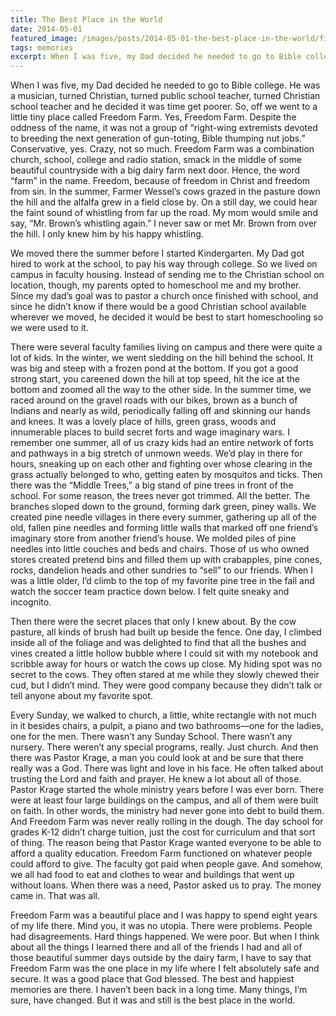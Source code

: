 ```yaml
---
title: The Best Place in the World
date: 2014-05-01
featured_image: /images/posts/2014-05-01-the-best-place-in-the-world/file5611283230895.jpg
tags: memories
excerpt: When I was five, my Dad decided he needed to go to Bible college. He was a musician, turned Christian, turned public school teacher, turned Christian school teacher and he decided it was time get poorer. So, off we went to a little tiny place called Freedom Farm.
---
```


When I was five, my Dad decided he needed to go to Bible college. He was a musician, turned Christian, turned public school teacher, turned Christian school teacher and he decided it was time get poorer. So, off we went to a little tiny place called Freedom Farm. Yes, Freedom Farm. Despite the oddness of the name, it was not a group of “right-wing extremists devoted to breeding the next generation of gun-toting, Bible thumping nut jobs.” Conservative, yes. Crazy, not so much. Freedom Farm was a combination church, school, college and radio station, smack in the middle of some beautiful countryside with a big dairy farm next door. Hence, the word “farm” in the name. Freedom, because of freedom in Christ and freedom from sin.  In the summer, Farmer Wessel’s cows grazed in the pasture down the hill and the alfalfa grew in a field close by. On a still day, we could hear the faint sound of whistling from far up the road. My mom would smile and say, “Mr. Brown’s whistling again.” I never saw or met Mr. Brown from over the hill. I only knew him by his happy whistling.

We moved there the summer before I started Kindergarten. My Dad got hired to work at the school, to pay his way through college. So we lived on campus in faculty housing. Instead of sending me to the Christian school on location, though, my parents opted to homeschool me and my brother. Since my dad’s goal was to pastor a church once finished with school, and since he didn’t know if there would be a good Christian school available wherever we moved, he decided it would be best to start homeschooling so we were used to it.

There were several faculty families living on campus and there were quite a lot of kids. In the winter, we went sledding on the hill behind the school. It was big and steep with a frozen pond at the bottom. If you got a good strong start, you careened down the hill at top speed, hit the ice at the bottom and zoomed all the way to the other side. In the summer time, we raced around on the gravel roads with our bikes, brown as a bunch of Indians and nearly as wild, periodically falling off and skinning our hands and knees. It was a lovely place of hills, green grass, woods and innumerable places to build secret forts and wage imaginary wars. I remember one summer, all of us crazy kids had an entire network of forts and pathways in a big stretch of unmown weeds. We’d play in there for hours, sneaking up on each other and fighting over whose clearing in the grass actually belonged to who, getting eaten by mosquitos and ticks. Then there was the “Middle Trees,” a big stand of pine trees in front of the school. For some reason, the trees never got trimmed. All the better. The branches sloped down to the ground, forming dark green, piney walls. We created pine needle villages in there every summer, gathering up all of the old, fallen pine needles and forming little walls that marked off one friend’s imaginary store from another friend’s house. We molded piles of pine needles into little couches and beds and chairs. Those of us who owned stores created pretend bins and filled them up with crabapples, pine cones, rocks, dandelion heads and other sundries to “sell” to our friends. When I was a little older, I’d climb to the top of my favorite pine tree in the fall and watch the soccer team practice down below. I felt quite sneaky and incognito.

Then there were the secret places that only I knew about. By the cow pasture, all kinds of brush had built up beside the fence. One day, I climbed inside all of the foliage and was delighted to find that all the bushes and vines created a little hollow bubble where I could sit with my notebook and scribble away for hours or watch the cows up close. My hiding spot was no secret to the cows. They often stared at me while they slowly chewed their cud, but I didn’t mind. They were good company because they didn’t talk or tell anyone about my favorite spot.

Every Sunday, we walked to church, a little, white rectangle with not much in it besides chairs, a pulpit, a piano and two bathrooms—one for the ladies, one for the men. There wasn’t any Sunday School. There wasn’t any nursery. There weren’t any special programs, really. Just church. And then there was Pastor Krage, a man you could look at and be sure that there really was a God. There was light and love in his face. He often talked about trusting the Lord and faith and prayer. He knew a lot about all of those. Pastor Krage started the whole ministry years before I was ever born. There were at least four large buildings on the campus, and all of them were built on faith. In other words, the ministry had never gone into debt to build them. And Freedom Farm was never really rolling in the dough. The day school for grades K-12 didn’t charge tuition, just the cost for curriculum and that sort of thing. The reason being that Pastor Krage wanted everyone to be able to afford a quality education. Freedom Farm functioned on whatever people could afford to give. The faculty got paid when people gave. And somehow, we all had food to eat and clothes to wear and buildings that went up without loans. When there was a need, Pastor asked us to pray. The money came in. That was all.

Freedom Farm was a beautiful place and I was happy to spend eight years of my life there. Mind you, it was no utopia. There were problems. People had disagreements. Hard things happened. We were poor. But when I think about all the things I learned there and all of the friends I had and all of those beautiful summer days outside by the dairy farm, I have to say that Freedom Farm was the one place in my life where I felt absolutely safe and secure. It was a good place that God blessed. The best and happiest memories are there. I haven’t been back in a long time. Many things, I’m sure, have changed. But it was and still is the best place in the world.